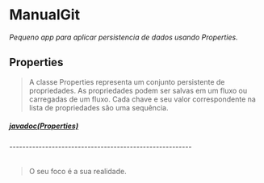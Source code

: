 # ManualGit
_Pequeno app para aplicar persistencia de dados usando Properties._

## Properties
> A classe Properties representa um conjunto persistente de propriedades. As propriedades podem ser salvas em um fluxo ou carregadas de um fluxo. Cada chave e seu valor correspondente na lista de propriedades são uma sequência.

##### [javadoc(Properties)](https://docs.oracle.com/javase/7/docs/api/java/util/Properties.html)

###### --------------------------------------------------------
> O seu foco é a sua realidade.